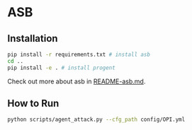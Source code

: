 # ASB

## Installation

```bash
pip install -r requirements.txt # install asb
cd ..
pip install -e . # install progent
```
Check out more about asb in [README-asb.md](README-asb.md).

## How to Run
```bash
python scripts/agent_attack.py --cfg_path config/OPI.yml
```
